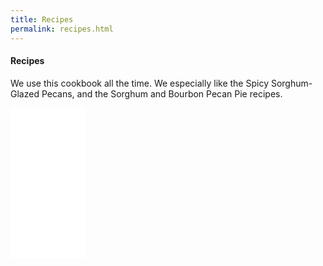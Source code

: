 ```yaml
---
title: Recipes
permalink: recipes.html
---
```


#### Recipes

We use this cookbook all the time. We especially like the Spicy Sorghum-Glazed Pecans, and the Sorghum and Bourbon Pecan Pie recipes.

<iframe style="width:120px;height:240px;" marginwidth="0" marginheight="0" scrolling="no" frameborder="0" src="//ws-na.amazon-adsystem.com/widgets/q?ServiceVersion=20070822&OneJS=1&Operation=GetAdHtml&MarketPlace=US&source=ac&ref=tf_til&ad_type=product_link&tracking_id=tomsvwbugrepa&marketplace=amazon&region=US&placement=0813060826&asins=0813060826&linkId=5ebfaeeaaaccba7ef041b60346f3bddf&show_border=false&link_opens_in_new_window=false&price_color=333333&title_color=0066c0&bg_color=ffffff">
</iframe>




